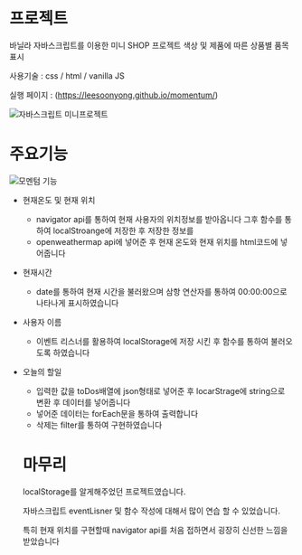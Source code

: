 
# 프로젝트
바닐라 자바스크립트를 이용한 미니 SHOP 프로젝트 색상 및 제품에 따른 상품별 품목 표시

사용기술 : css / html / vanilla JS

실행 페이지 : (https://leesoonyong.github.io/momentum/)

![자바스크립트 미니프로젝트](https://user-images.githubusercontent.com/44168355/93975486-7c525d00-fdb2-11ea-9c27-1df76f9f03f6.png)




# 주요기능 

![모멘텀 기능](https://user-images.githubusercontent.com/44168355/93849987-287b4180-fce8-11ea-9701-9d92ea93afd1.png)


* 현재온도 및 현재 위치 

  * navigator api를 통하여 현재 사용자의 위치정보를 받아옵니다 그후 함수를 통하여  localStroange에 저장한 후 저장한 정보를
  * openweathermap api에 넣어준 후 현재 온도와 현재 위치를 html코드에 넣어줍니다 

* 현재시간
  
  * date를 통하여 현재 시간을 불러왔으며 삼항 연산자를 통하여 00:00:00으로 나타나게 표시하였습니다

* 사용자 이름
  * 이벤트 리스너를 활용하여 localStorage에 저장 시킨 후 함수를 통하여 불러오도록 하였습니다

* 오늘의 할일
  * 입력한 값을 toDos배열에 json형태로 넣어준 후 locarStrage에 string으로  변환 후 데이터를 넣어줍니다
  * 넣어준 데이터는 forEach문을 통하여 출력합니다 
  * 삭제는 filter를 통하여 구현하였습니다
  
  
  
  # 마무리
  
  localStorage를 알게해주었던 프로젝트였습니다.
  
  자바스크립트 eventLisner 및 함수 작성에 대해서 많이 연습 할 수 있었습니다.
  
  특히 현재 위치를 구현할때 navigator api를 처음 접하면서 굉장히 신선한 느낌을 받았습니다
  
  
  
